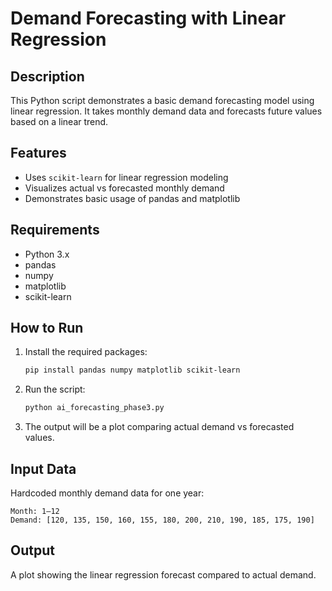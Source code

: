 # Demand Forecasting with Linear Regression

## Description
This Python script demonstrates a basic demand forecasting model using linear regression. It takes monthly demand data and forecasts future values based on a linear trend.

## Features
- Uses `scikit-learn` for linear regression modeling
- Visualizes actual vs forecasted monthly demand
- Demonstrates basic usage of pandas and matplotlib

## Requirements
- Python 3.x
- pandas
- numpy
- matplotlib
- scikit-learn

## How to Run

1. Install the required packages:
   ```bash
   pip install pandas numpy matplotlib scikit-learn
   ```

2. Run the script:
   ```bash
   python ai_forecasting_phase3.py
   ```

3. The output will be a plot comparing actual demand vs forecasted values.

## Input Data
Hardcoded monthly demand data for one year:
```
Month: 1–12
Demand: [120, 135, 150, 160, 155, 180, 200, 210, 190, 185, 175, 190]
```

## Output
A plot showing the linear regression forecast compared to actual demand.
